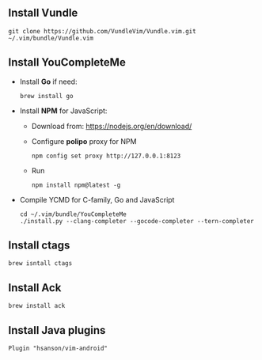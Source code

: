 ## Install Vundle

    git clone https://github.com/VundleVim/Vundle.vim.git ~/.vim/bundle/Vundle.vim

## Install YouCompleteMe

* Install **Go** if need:

    ```
    brew install go
    ```

* Install **NPM** for JavaScript:
  - Download from: https://nodejs.org/en/download/
  - Configure **polipo** proxy for NPM
  
    ```
    npm config set proxy http://127.0.0.1:8123
    ```
    
  - Run
  
    ```
    npm install npm@latest -g
    ```

* Compile YCMD for C-family, Go and JavaScript

    ```
    cd ~/.vim/bundle/YouCompleteMe
    ./install.py --clang-completer --gocode-completer --tern-completer
    ```
    
## Install **ctags**
    
    brew isntall ctags

## Install **Ack**

    brew install ack

## Install Java plugins

    Plugin "hsanson/vim-android"


